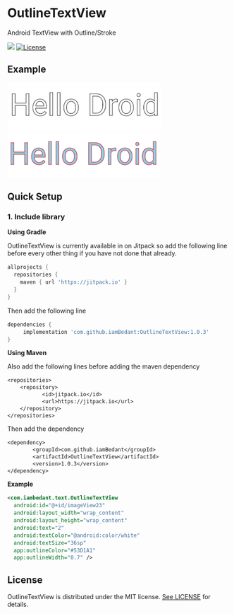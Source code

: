 # OutlineTextView
Android TextView with Outline/Stroke

[![](https://jitpack.io/v/iamBedant/OutlineTextView.svg)](https://jitpack.io/#iamBedant/OutlineTextView)
[![License](https://img.shields.io/badge/License-MIT-blue.svg)](https://github.com/iamBedant/OutlineTextView/blob/master/LICENSE)

## Example
<img src="sc/s1.png" alt="Example 1" >&nbsp;&nbsp;&nbsp;&nbsp;&nbsp; <br />
<img src="sc/s2.png" alt="Example 2" >&nbsp;&nbsp;&nbsp;&nbsp;&nbsp;

## Quick Setup
### 1. Include library

**Using Gradle**

OutlineTextView is currently available in on Jitpack so add the following line before every other thing if you have not done that already.

```gradle
allprojects {
  repositories {
    maven { url 'https://jitpack.io' }
  }
}
```
	
Then add the following line 

``` gradle
dependencies {
     implementation 'com.github.iamBedant:OutlineTextView:1.0.3'
}
```

**Using Maven**

Also add the following lines before adding the maven dependency

```maven
<repositories>
	<repository>
		   <id>jitpack.io</id>
		   <url>https://jitpack.io</url>
	</repository>
</repositories>
```
Then add the dependency

``` maven
<dependency>
	    <groupId>com.github.iamBedant</groupId>
	    <artifactId>OutlineTextView</artifactId>
	    <version>1.0.3</version>
</dependency>
```

**Example**

```xml
<com.iambedant.text.OutlineTextView
  android:id="@+id/imageView23"
  android:layout_width="wrap_content"
  android:layout_height="wrap_content"
  android:text="2"
  android:textColor="@android:color/white"
  android:textSize="36sp"
  app:outlineColor="#53D1A1"
  app:outlineWidth="0.7" />
```

## License

OutlineTextView is distributed under the MIT license. [See LICENSE](https://github.com/iamBedant/OutlineTextView/blob/master/LICENSE) for details.
